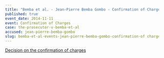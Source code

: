 ```yaml
---
title: "Bemba et al. - Jean-Pierre Bemba Gombo - Confirmation of Charges"
published: true
event_date: 2014-11-11
event: Confirmation of Charges
case: the-prosecutor-v-bemba-et-al
accused: jean-pierre-bemba-gombo
slug: bemba-et-al-events-jean-pierre-bemba-gombo-confirmation-of charges
---
```


[Decision on the confirmation of charges](http://www.icc-cpi.int/iccdocs/doc/doc1857534.pdf)[](http://www.icc-cpi.int/en_menus/icc/situations%20and%20cases/situations/situation%20icc%200105/related%20cases/ICC-0105-0113/court-records/chambers/ptcII/Pages/749.aspx)

